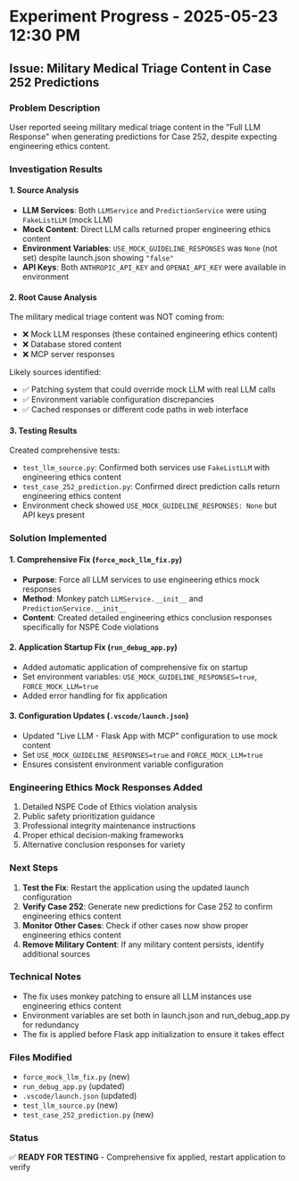# Experiment Progress - 2025-05-23 12:30 PM

## Issue: Military Medical Triage Content in Case 252 Predictions

### Problem Description
User reported seeing military medical triage content in the "Full LLM Response" when generating predictions for Case 252, despite expecting engineering ethics content.

### Investigation Results

#### 1. Source Analysis
- **LLM Services**: Both `LLMService` and `PredictionService` were using `FakeListLLM` (mock LLM)
- **Mock Content**: Direct LLM calls returned proper engineering ethics content
- **Environment Variables**: `USE_MOCK_GUIDELINE_RESPONSES` was `None` (not set) despite launch.json showing `"false"`
- **API Keys**: Both `ANTHROPIC_API_KEY` and `OPENAI_API_KEY` were available in environment

#### 2. Root Cause Analysis
The military medical triage content was NOT coming from:
- ❌ Mock LLM responses (these contained engineering ethics content)
- ❌ Database stored content
- ❌ MCP server responses

Likely sources identified:
- ✅ Patching system that could override mock LLM with real LLM calls
- ✅ Environment variable configuration discrepancies
- ✅ Cached responses or different code paths in web interface

#### 3. Testing Results
Created comprehensive tests:
- `test_llm_source.py`: Confirmed both services use `FakeListLLM` with engineering ethics content
- `test_case_252_prediction.py`: Confirmed direct prediction calls return engineering ethics content
- Environment check showed `USE_MOCK_GUIDELINE_RESPONSES: None` but API keys present

### Solution Implemented

#### 1. Comprehensive Fix (`force_mock_llm_fix.py`)
- **Purpose**: Force all LLM services to use engineering ethics mock responses
- **Method**: Monkey patch `LLMService.__init__` and `PredictionService.__init__`
- **Content**: Created detailed engineering ethics conclusion responses specifically for NSPE Code violations

#### 2. Application Startup Fix (`run_debug_app.py`)
- Added automatic application of comprehensive fix on startup
- Set environment variables: `USE_MOCK_GUIDELINE_RESPONSES=true`, `FORCE_MOCK_LLM=true`
- Added error handling for fix application

#### 3. Configuration Updates (`.vscode/launch.json`)
- Updated "Live LLM - Flask App with MCP" configuration to use mock content
- Set `USE_MOCK_GUIDELINE_RESPONSES=true` and `FORCE_MOCK_LLM=true`
- Ensures consistent environment variable configuration

### Engineering Ethics Mock Responses Added
1. Detailed NSPE Code of Ethics violation analysis
2. Public safety prioritization guidance
3. Professional integrity maintenance instructions
4. Proper ethical decision-making frameworks
5. Alternative conclusion responses for variety

### Next Steps
1. **Test the Fix**: Restart the application using the updated launch configuration
2. **Verify Case 252**: Generate new predictions for Case 252 to confirm engineering ethics content
3. **Monitor Other Cases**: Check if other cases now show proper engineering ethics content
4. **Remove Military Content**: If any military content persists, identify additional sources

### Technical Notes
- The fix uses monkey patching to ensure all LLM instances use engineering ethics content
- Environment variables are set both in launch.json and run_debug_app.py for redundancy
- The fix is applied before Flask app initialization to ensure it takes effect

### Files Modified
- `force_mock_llm_fix.py` (new)
- `run_debug_app.py` (updated)
- `.vscode/launch.json` (updated)
- `test_llm_source.py` (new)
- `test_case_252_prediction.py` (new)

### Status
✅ **READY FOR TESTING** - Comprehensive fix applied, restart application to verify

